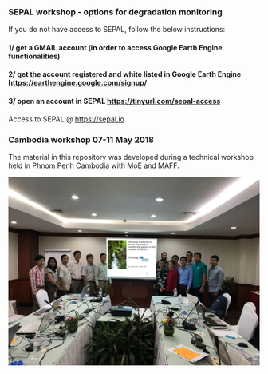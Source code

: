 ### SEPAL workshop - options for degradation monitoring
If you do not have access to SEPAL, follow the below instructions:

#### 1/ get a GMAIL account (in order to access Google Earth Engine functionalities)

#### 2/ get the account registered and white listed in Google Earth Engine https://earthengine.google.com/signup/

#### 3/ open an account in SEPAL https://tinyurl.com/sepal-access

Access to SEPAL @ https://sepal.io

### Cambodia workshop 07-11 May 2018
The material in this repository was developed during a technical workshop held in Phnom Penh Cambodia with MoE and MAFF.

![Alt text](/presentations/photo_group.jpeg?raw=true "Optional Title")